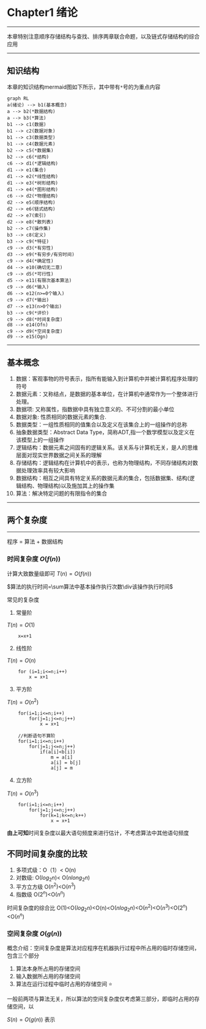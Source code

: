 # Chapter1 绪论

---

本章特别注意顺序存储结构与查找、排序两章联合命题，以及链式存储结构的综合应用

---
## 知识结构

本章的知识结构mermaid图如下所示，其中带有`*`号的为重点内容
```mermaid
graph RL
a(绪论) --> b1(基本概念)
a --> b2(*数据结构)
a --> b3(*算法)
b1 --> c1(数据)
b1 --> c2(数据对象)
b1 --> c3(数据类型)
b1 --> c4(数据元素)
b2 --> c5(*数据集)
b2 --> c6(*结构)
c6 --> d1(*逻辑结构)
d1 --> e1(集合)
d1 --> e2(*线性结构)
d1 --> e3(*树形结构)
d1 --> e4(*图形结构)
c6 --> d2(*物理结构)
d2 --> e5(顺序结构)
d2 --> e6(链式结构)
d2 --> e7(索引)
d2 --> e8(*散列表)
b2 --> c7(操作集)
b3 --> c8(定义)
b3 --> c9(*特征)
c9 --> d3(*有穷性)
d3 --> e9(*有穷步/有穷时间)
c9 --> d4(*确定性)
d4 --> e10(确切无二意)
c9 --> d5(*可行性)
d5 --> e11(有限次基本算法)
c9 --> d6(*输入)
d6 --> e12(n>=0个输入)
c9 --> d7(*输出)
d7 --> e13(n>0个输出)
b3 --> c9(*评价)
c9 --> d8(*时间复杂度)
d8 --> e14(Ofn)
c9 --> d9(*空间复杂度)
d9 --> e15(Ogn)
```

---

## 基本概念

1. 数据：客观事物的符号表示，指所有能输入到计算机中并被计算机程序处理的符号
2. 数据元素：又称结点，是数据的基本单位，在计算机中通常作为一个整体进行处理。
3. 数据项: 又称属性，指数据中具有独立意义的、不可分割的最小单位
4. 数据对象: 性质相同的数据元素的集合.
5. 数据类型：一组性质相同的值集合以及定义在该集合上的一组操作的总称
6. 抽象数据类型：Abstract Data Type，简称ADT,指一个数学模型以及定义在该模型上的一组操作
7. 逻辑结构：数据元素之间固有的逻辑关系。该关系与计算机无关，是人的思维层面对现实世界数据之间关系的理解
8. 存储结构：逻辑结构在计算机中的表示，也称为物理结构，不同存储结构对数据处理效率具有较大影响
9. 数据结构：相互之间具有特定关系的数据元素的集合，包括数据集、结构(逻辑结构、物理结构)以及施加其上的操作集
10. 算法：解决特定问题的有限指令的集合

---
## 两个复杂度
---

程序 = 算法 + 数据结构

### 时间复杂度 $O(f(n))$

计算大致数量级即可 $T(n) = O(f(n))$

$算法的执行时间=\sum算法中基本操作执行次数\div该操作执行时间$

常见的复杂度
1. 常量阶

$T(n)=O(1)$

        x=x+1

2. 线性阶

$T(n)=O(n)$

        for (i=1;i<=n;i++)
            x = x+1

3. 平方阶

$T(n)=O(n^2)$

        for(i=1;i<=n;i++)
            for(j=1;j<=n;j++)
                x = x+1
        
        //判断语句不算阶
        for(i=1;i<=n;i++)
            for(j=1;j<=n;j++)
                if(a[i]<b[i]) 
                    m = a[i]
                    a[i] = b[j]
                    a[j] = m 
4. 立方阶

$T(n)=O(n^3)$

        for(i=1;i<=n;i++)
            for(j=1;j<=n;j++)
                for(k=1;k<=n;k++)
                    x = x+1


**由上可知**时间复杂度以最大语句频度来进行估计，不考虑算法中其他语句频度

## 不同时间复杂度的比较
1. 多项式级：O（1）< O(n)
2. 对数级: O($log_2n$)< O($nlong_2n$)
3. 平方立方级 O($n^2$)<O($n^3$)
4. 指数级 O($2^n$)<O($n^n$)

时间复杂度的综合比
O(1)<O($log_2n$)<O(n)<O($nlog_2n$)<O($n^2$)<O($n^3$)<O($2^n$)<O($n^n$)

### 空间复杂度 $O(g(n))$

概念介绍：空间复杂度是算法对应程序在机器执行过程中所占用的临时存储空间，包含三个部分
1. 算法本身所占用的存储空间
2. 输入数据所占用的存储空间
3. 算法在运行过程中临时占用的存储空间  :star:

一般前两项与算法无关，所以算法的空间复杂度仅考虑第三部分，即临时占用的存储空间，以

$S(n)=O(g(n))$ 表示